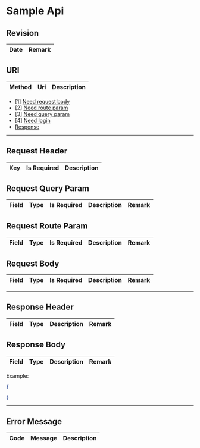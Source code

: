 # Sample Api

## Revision

|Date|Remark|
|--|--|

## URI

|Method|Uri|Description|
|--|--|--|

+ [1] [Need request body](#request-body)
+ [2] [Need route param](#request-route-param)
+ [3] [Need query param](#request-query-param)
+ [4] [Need login](#request-header)
+ [Response](#response-header)

---

## Request Header

|Key|Is Required|Description|
|--|--|--|

## Request Query Param

|Field|Type|Is Required|Description|Remark|
|--|--|--|--|--|

## Request Route Param

|Field|Type|Is Required|Description|Remark|
|--|--|--|--|--|

## Request Body

|Field|Type|Is Required|Description|Remark|
|--|--|--|--|--|

---

## Response Header

|Field|Type|Description|Remark|
|--|--|--|--|

## Response Body

|Field|Type|Description|Remark|
|--|--|--|--|

Example:

```json
{

}
```

---

## Error Message

|Code|Message|Description|
|--|--|--|
